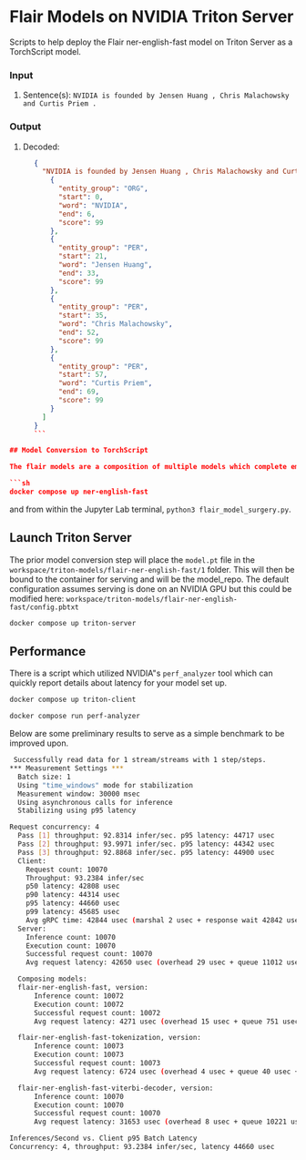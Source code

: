 # Flair Models on NVIDIA Triton Server

Scripts to help deploy the Flair ner-english-fast model on Triton Server as a TorchScript model.

### Input

1. Sentence(s): `NVIDIA is founded by Jensen Huang , Chris Malachowsky and Curtis Priem .`

### Output

1. Decoded:

````json
      {
        "NVIDIA is founded by Jensen Huang , Chris Malachowsky and Curtis Priem .": [
          {
            "entity_group": "ORG",
            "start": 0,
            "word": "NVIDIA",
            "end": 6,
            "score": 99
          },
          {
            "entity_group": "PER",
            "start": 21,
            "word": "Jensen Huang",
            "end": 33,
            "score": 99
          },
          {
            "entity_group": "PER",
            "start": 35,
            "word": "Chris Malachowsky",
            "end": 52,
            "score": 99
          },
          {
            "entity_group": "PER",
            "start": 57,
            "word": "Curtis Priem",
            "end": 69,
            "score": 99
          }
        ]
      }
      ```

## Model Conversion to TorchScript

The flair models are a composition of multiple models which complete embedding and tagging of strings. The default method modifies a `Sentence` inplace. Serving on Triton will convert any string-as-bytes input to the appropriate tokenization and embeding used in the original flair ner-fast model. You can convert the original meta-model hosted on HuggingFace by running:

```sh
docker compose up ner-english-fast
````

and from within the Jupyter Lab terminal, `python3 flair_model_surgery.py`.

## Launch Triton Server

The prior model conversion step will place the `model.pt` file in the `workspace/triton-models/flair-ner-english-fast/1` folder. This will then be bound to the container for serving and will be the model_repo. The default configuration assumes serving is done on an NVIDIA GPU but this could be modified here: `workspace/triton-models/flair-ner-english-fast/config.pbtxt`

```sh
docker compose up triton-server
```

## Performance

There is a script which utilized NVIDIA"s `perf_analyzer` tool which can quickly report details about latency for your model set up.

```sh
docker compose up triton-client
```

```sh
docker compose run perf-analyzer
```

Below are some preliminary results to serve as a simple benchmark to be improved upon.

```sh
 Successfully read data for 1 stream/streams with 1 step/steps.
*** Measurement Settings ***
  Batch size: 1
  Using "time_windows" mode for stabilization
  Measurement window: 30000 msec
  Using asynchronous calls for inference
  Stabilizing using p95 latency

Request concurrency: 4
  Pass [1] throughput: 92.8314 infer/sec. p95 latency: 44717 usec
  Pass [2] throughput: 93.9971 infer/sec. p95 latency: 44342 usec
  Pass [3] throughput: 92.8868 infer/sec. p95 latency: 44900 usec
  Client:
    Request count: 10070
    Throughput: 93.2384 infer/sec
    p50 latency: 42808 usec
    p90 latency: 44314 usec
    p95 latency: 44660 usec
    p99 latency: 45685 usec
    Avg gRPC time: 42844 usec (marshal 2 usec + response wait 42842 usec + unmarshal 0 usec)
  Server:
    Inference count: 10070
    Execution count: 10070
    Successful request count: 10070
    Avg request latency: 42650 usec (overhead 29 usec + queue 11012 usec + compute 31609 usec)

  Composing models:
  flair-ner-english-fast, version:
      Inference count: 10072
      Execution count: 10072
      Successful request count: 10072
      Avg request latency: 4271 usec (overhead 15 usec + queue 751 usec + compute input 20 usec + compute infer 2223 usec + compute output 1261 usec)

  flair-ner-english-fast-tokenization, version:
      Inference count: 10073
      Execution count: 10073
      Successful request count: 10073
      Avg request latency: 6724 usec (overhead 4 usec + queue 40 usec + compute input 7 usec + compute infer 6644 usec + compute output 29 usec)

  flair-ner-english-fast-viterbi-decoder, version:
      Inference count: 10070
      Execution count: 10070
      Successful request count: 10070
      Avg request latency: 31653 usec (overhead 8 usec + queue 10221 usec + compute input 45 usec + compute infer 21327 usec + compute output 52 usec)

Inferences/Second vs. Client p95 Batch Latency
Concurrency: 4, throughput: 93.2384 infer/sec, latency 44660 usec
```
